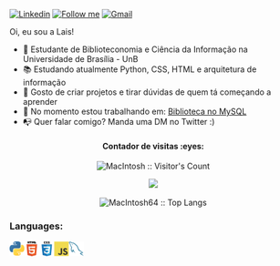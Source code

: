 [![Linkedin](https://img.shields.io/badge/-LinkedIn-blue?style=flat&logo=Linkedin&logoColor=white)](https://www.linkedin.com/in/laís-cirilo-1158071a1)
[<img src="https://img.shields.io/github/followers/macintosh64?label=follow&style=social" height="22" title="Follow me" />](https://github.com/macintosh64) 
[![Gmail](https://img.shields.io/badge/-Gmail-c14438?style=flat&logo=Gmail&logoColor=white)](mailto:lais.garcez@aluno.unb.br)

Oi, eu sou a Lais!

- 📖 Estudante de Biblioteconomia e Ciência da Informação na Universidade de Brasília - UnB
- 📚 Estudando atualmente Python, CSS, HTML e arquitetura de informação
- 🤝 Gosto de criar projetos e tirar dúvidas de quem tá começando a aprender
- 🔎 No momento estou trabalhando em: [Biblioteca no MySQL](https://github.com/macintosh64/BibliotecaBD)
- 📭 Quer falar comigo? Manda uma DM no Twitter :)

<h4 align="center">Contador de visitas :eyes:</h4>
<p align="center"><img src="https://profile-counter.glitch.me/{MacIntosh64}/count.svg" alt="MacIntosh :: Visitor's Count" /></p>
<p align="center"><a><img src="https://github-readme-stats.vercel.app/api?username=macintosh64&show_icons=true&theme=graywhite" /></a></p>
<p align="center"><img src="https://github-readme-stats.vercel.app/api/top-langs/?username=macintosh64&langs_count=10&theme=graywhite&layout=compact" alt="MacIntosh64 :: Top Langs" /></p>

### Languages:
<a href="https://www.python.org" target="_blank"> <img align="left" alt="Python" width="26px" src="https://github.com/Aakarsh-B/trying-repos/blob/master/python-5.svg?raw=true"/> </a>
<a href="https://www.w3.org/html/" target="_blank"><img align="left" alt="HTML5" width="26px" src="https://raw.githubusercontent.com/github/explore/80688e429a7d4ef2fca1e82350fe8e3517d3494d/topics/html/html.png" /></a>
<a href="https://www.w3schools.com/css/" target="_blank"><img align="left" alt="CSS3" width="26px" src="https://raw.githubusercontent.com/github/explore/80688e429a7d4ef2fca1e82350fe8e3517d3494d/topics/css/css.png" /></a>
<a href="https://developer.mozilla.org/en-US/docs/Web/JavaScript" target="_blank"> <img align="left" src="https://raw.githubusercontent.com/devicons/devicon/master/icons/javascript/javascript-original.svg" alt="javascript" width="26"/> </a>
</p>
<a href="https://developer.mozilla.org/en-US/docs/Web/MySQl" target="_blank"> <img align="left" src="https://raw.githubusercontent.com/devicons/devicon/master/icons/mysql/mysql-original.svg" alt="mysql" width="26"/> </a>
</p>
